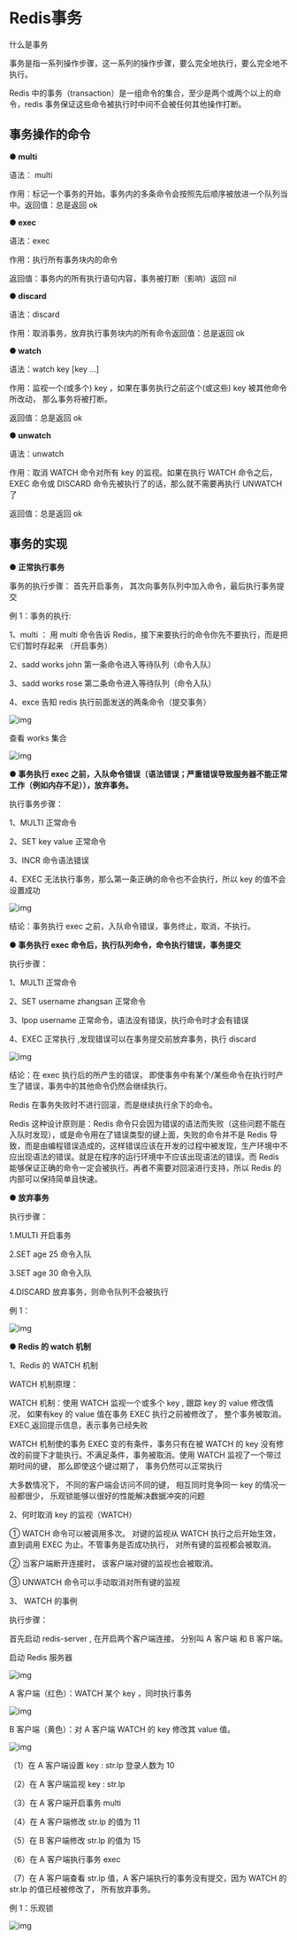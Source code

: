 # Redis事务

什么是事务

事务是指一系列操作步骤，这一系列的操作步骤，要么完全地执行，要么完全地不执行。

Redis 中的事务（transaction）是一组命令的集合，至少是两个或两个以上的命令，redis 事务保证这些命令被执行时中间不会被任何其他操作打断。

## 事务操作的命令

**● multi**

语法： multi

作用：标记一个事务的开始。事务内的多条命令会按照先后顺序被放进一个队列当中。返回值：总是返回 ok

**● exec**

语法：exec

作用：执行所有事务块内的命令

返回值：事务内的所有执行语句内容，事务被打断（影响）返回 nil

**● discard**

语法：discard

作用：取消事务，放弃执行事务块内的所有命令返回值：总是返回 ok

**● watch**

语法：watch key [key ...]

作用：监视一个(或多个) key ，如果在事务执行之前这个(或这些) key 被其他命令所改动， 那么事务将被打断。

返回值：总是返回 ok

**● unwatch**

语法：unwatch

作用：取消 WATCH 命令对所有 key 的监视。如果在执行 WATCH 命令之后， EXEC 命令或 DISCARD 命令先被执行了的话，那么就不需要再执行 UNWATCH 了

返回值：总是返回 ok

## 事务的实现

**● 正常执行事务**

事务的执行步骤： 首先开启事务， 其次向事务队列中加入命令，最后执行事务提交

例 1：事务的执行:

1、multi ： 用 multi 命令告诉 Redis，接下来要执行的命令你先不要执行，而是把它们暂时存起来 （开启事务）

2、sadd works john 第一条命令进入等待队列（命令入队）

3、sadd works rose 第二条命令进入等待队列（命令入队）

4、exce 告知 redis 执行前面发送的两条命令（提交事务）

![img](4.1Redis事务.assets/1560739906@4d0a160a982b0f5196f5733b0c4f3516.png)

查看 works 集合

![img](4.1Redis事务.assets/1560739937@b121909cbac70cb99414675e936f0a2d.png)

**● 事务执行 exec 之前，入队命令错误（语法错误；严重错误导致服务器不能正常工作（例如内存不足）），放弃事务。**

执行事务步骤：

1、MULTI 正常命令

2、SET key value 正常命令

3、INCR 命令语法错误

4、EXEC 无法执行事务，那么第一条正确的命令也不会执行，所以 key 的值不会设置成功

![img](4.1Redis事务.assets/1560740013@c5540876ecfe0bfb460b6926e4ac84ee.png)

结论：事务执行 exec 之前，入队命令错误，事务终止，取消，不执行。

**● 事务执行 exec 命令后，执行队列命令，命令执行错误，事务提交**

执行步骤：

1、MULTI 正常命令

2、SET username zhangsan 正常命令

3、lpop username 正常命令，语法没有错误，执行命令时才会有错误

4、EXEC 正常执行 ,发现错误可以在事务提交前放弃事务，执行 discard

![img](4.1Redis事务.assets/1560740072@fc59f17af12fe16cb898b0ce4dbb237b.png)

结论：在 exec 执行后的所产生的错误， 即使事务中有某个/某些命令在执行时产生了错误，事务中的其他命令仍然会继续执行。

Redis 在事务失败时不进行回滚，而是继续执行余下的命令。

Redis 这种设计原则是：Redis 命令只会因为错误的语法而失败（这些问题不能在入队时发现），或是命令用在了错误类型的键上面，失败的命令并不是 Redis 导致，而是由编程错误造成的，这样错误应该在开发的过程中被发现，生产环境中不应出现语法的错误。就是在程序的运行环境中不应该出现语法的错误。而 Redis 能够保证正确的命令一定会被执行。再者不需要对回滚进行支持，所以 Redis 的内部可以保持简单且快速。

**● 放弃事务**

执行步骤：

1.MULTI 开启事务

2.SET age 25 命令入队

3.SET age 30 命令入队

4.DISCARD 放弃事务，则命令队列不会被执行

例 1：

![img](4.1Redis事务.assets/1560740221@f305faf0e66f2dba5be37a1d85936c1b.png)

**● Redis 的 watch 机制**

1、Redis 的 WATCH 机制

WATCH 机制原理：

WATCH 机制：使用 WATCH 监视一个或多个 key , 跟踪 key 的 value 修改情况， 如果有key 的 value 值在事务 EXEC 执行之前被修改了， 整个事务被取消。EXEC[ ](http://redisdoc.com/transaction/exec.html#exec)返回提示信息，表示事务已经失败

WATCH 机制使的事务 EXEC 变的有条件，事务只有在被 WATCH 的 key 没有修改的前提下才能执行。不满足条件，事务被取消。使用 WATCH 监视了一个带过期时间的键， 那么即使这个键过期了， 事务仍然可以正常执行

大多数情况下， 不同的客户端会访问不同的键， 相互同时竞争同一 key 的情况一般都很少， 乐观锁能够以很好的性能解决数据冲突的问题

2、何时取消 key 的监视（WATCH）

① WATCH 命令可以被调用多次。 对键的监视从 WATCH 执行之后开始生效， 直到调用 EXEC 为止。不管事务是否成功执行， 对所有键的监视都会被取消。

② 当客户端断开连接时， 该客户端对键的监视也会被取消。

③ UNWATCH 命令可以手动取消对所有键的监视

3、 WATCH 的事例

执行步骤：

首先启动 redis-server , 在开启两个客户端连接。 分别叫 A 客户端 和 B 客户端。

启动 Redis 服务器

![img](4.1Redis事务.assets/1560740307@fa27805db1933ac6313888ac6815a48e.png)

A 客户端（红色）：WATCH 某个 key ，同时执行事务

![img](4.1Redis事务.assets/1560740343@021272ec7666d28c7e34e8664159528d.png)

B 客户端（黄色）：对 A 客户端 WATCH 的 key 修改其 value 值。

![img](4.1Redis事务.assets/1560740380@0b6c45e640a644d321c3e0b491e5ce0e.png)

（1）在 A 客户端设置 key : str.lp 登录人数为 10

（2）在 A 客户端监视 key : str.lp

（3）在 A 客户端开启事务 multi

（4）在 A 客户端修改 str.lp 的值为 11

（5）在 B 客户端修改 str.lp 的值为 15

（6）在 A 客户端执行事务 exec

（7）在 A 客户端查看 str.lp 值，A 客户端执行的事务没有提交，因为 WATCH 的 str.lp 的值已经被修改了， 所有放弃事务。

例 1：乐观锁

![img](4.1Redis事务.assets/1560740417@550a0189ad42bea3dd8893740da59e74.png) 